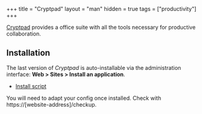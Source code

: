 +++
title = "Cryptpad"
layout = "man"
hidden = true
tags = ["productivity"]
+++

[Cryptpad](https://cryptpad.fr/) provides a office suite with all the tools necessary for productive collaboration.

## Installation

The last version of *Cryptpad* is auto-installable via the administration interface: **Web > Sites > Install an application**.

- [Install script](https://admin.alwaysdata.com/site/application/script/168/detail/)

You will need to adapt your config once installed. Check with https://[website-address]/checkup.
